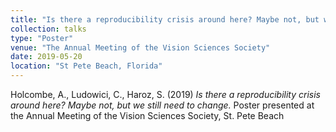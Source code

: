 ```yaml
---
title: "Is there a reproducibility crisis around here? Maybe not, but we still need to change."
collection: talks
type: "Poster"
venue: "The Annual Meeting of the Vision Sciences Society"
date: 2019-05-20
location: "St Pete Beach, Florida"
---
```


Holcombe, A., Ludowici, C., Haroz, S. (2019) <i>Is there a reproducibility crisis around here? Maybe not, but we still need to change.</i> Poster presented at the Annual Meeting of the Vision Sciences Society, St. Pete Beach